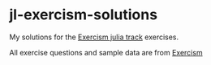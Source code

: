 # jl-exercism-solutions
My solutions for the [Exercism julia track](https://exercism.io/my/tracks/julia) exercises. 

All exercise questions and sample data are from [Exercism](https://exercism.io)
